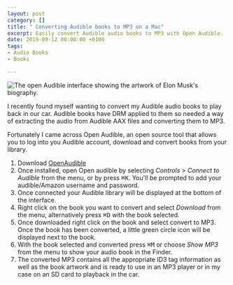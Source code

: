 ```yaml
---
layout: post
category: []
title: " Converting Audible books to MP3 on a Mac"
excerpt: Easily convert Audible audio books to MP3 with Open Audible.
date: 2019-09-12 00:00:00 +0100
tags:
- Audio Books
- Books

---
```

![The open Audible interface showing the artwork of Elon Musk's biography.](/assets/uploads/2019/10/OpenAudible.png "A screenshot of the Open Audible interface")

I recently found myself wanting to convert my Audible audio books to play back in our car. Audible books have DRM applied to them so needed a way of extracting the audio from Audible AAX files and converting them to MP3.

Fortunately I came across Open Audible, an open source tool that allows you to log into you Audible account, download and convert books from your library.

1. Download [OpenAudible](https://openaudible.org/)
2. Once installed, open Open audible by selecting _Controls_ > _Connect to Audible_ from the menu, or by press <kbd>⌘K</kbd>. You'll be prompted to add your audible/Amazon username and password.
3. Once connected your Audible library will be displayed at the bottom of the interface.
4. Right click on the book you want to convert and select _Download_ from the menu, alternatively press <kbd>⌘D</kbd> with the book selected.
5. Once downloaded right click on the book and select convert to MP3. Once the book has been converted, a little green circle icon will be displayed next to the book.
6. With the book selected and converted press <kbd>⌘M</kbd> or choose _Show MP3_ from the menu to show your audio book in the Finder.
7. The converted MP3 contains all the appropriate ID3 tag information as well as the book artwork and is ready to use in an MP3 player or in my case on an SD card to playback in the car.